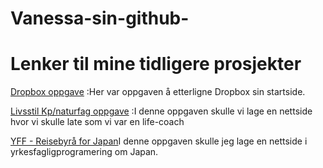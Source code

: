 # Vanessa-sin-github-
<!DOCTYPE html>
<html lang="en">
<head>
    <meta charset="UTF-8">
    <meta http-equiv="X-UA-Compatible" content="IE=edge">
    <meta name="viewport" content="width=device-width, initial-scale=1.0">
    <link rel="stylesheet" type="text/css" href="css/style.css">
    <title>Vanessa sin Github</title>
</head>
<body>
    <h1>Lenker til mine tidligere prosjekter</h1>
    <div id="links">
        <p><a href="https://nessa2422.github.io/Vanessa-sin-github/dropbox_html/">Dropbox oppgave</a>
        :Her var oppgaven å etterligne Dropbox sin startside.</p>
    <p><a href="https://nessa2422.github.io/Vanessa-sin-github/livsstil/">Livsstil Kp/naturfag oppgave</a>
        :I denne oppgaven skulle vi lage en nettside hvor vi skulle late som vi var en life-coach</p>
        <p><a href="https://nessa2422.github.io/Vanessa-sin-github/Web-design_Japan/">YFF - Reisebyrå for Japan</a>I denne oppgaven skulle jeg lage en nettside i yrkesfagligprogramering om Japan.</p>
    </div>
</body>
</html>
